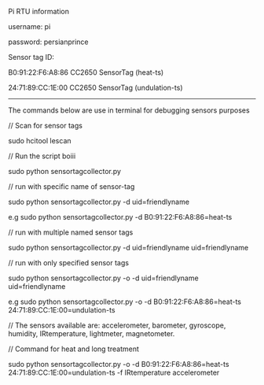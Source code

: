 Pi RTU information

username: pi

password: persianprince

Sensor tag ID: 

B0:91:22:F6:A8:86 CC2650 SensorTag (heat-ts)

24:71:89:CC:1E:00 CC2650 SensorTag (undulation-ts) 


---------------------------
The commands below are use in terminal for debugging sensors purposes

// Scan for sensor tags

sudo hcitool lescan

// Run the script boiii

sudo python sensortagcollector.py

// run with specific name of sensor-tag

sudo python sensortagcollector.py -d uid=friendlyname

e.g sudo python sensortagcollector.py -d B0:91:22:F6:A8:86=heat-ts

// run with multiple named sensor tags

sudo python sensortagcollector.py -d uid=friendlyname uid=friendlyname

// run with only specified sensor tags

sudo python sensortagcollector.py -o -d uid=friendlyname uid=friendlyname

e.g sudo python sensortagcollector.py -o -d B0:91:22:F6:A8:86=heat-ts 24:71:89:CC:1E:00=undulation-ts
 
// The sensors available are: accelerometer, barometer, gyroscope, humidity, IRtemperature, lightmeter, magnetometer.

// Command for heat and long treatment

sudo python sensortagcollector.py -o -d B0:91:22:F6:A8:86=heat-ts 24:71:89:CC:1E:00=undulation-ts -f IRtemperature accelerometer

